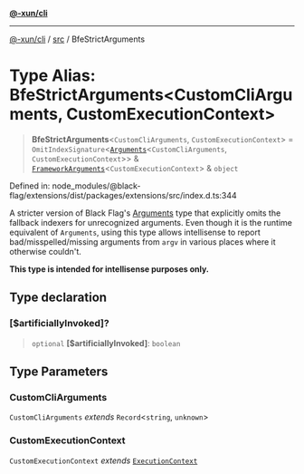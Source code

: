 [**@-xun/cli**](../../README.md)

***

[@-xun/cli](../../README.md) / [src](../README.md) / BfeStrictArguments

# Type Alias: BfeStrictArguments\<CustomCliArguments, CustomExecutionContext\>

> **BfeStrictArguments**\<`CustomCliArguments`, `CustomExecutionContext`\> = `OmitIndexSignature`\<[`Arguments`](Arguments.md)\<`CustomCliArguments`, `CustomExecutionContext`\>\> & [`FrameworkArguments`](FrameworkArguments.md)\<`CustomExecutionContext`\> & `object`

Defined in: node\_modules/@black-flag/extensions/dist/packages/extensions/src/index.d.ts:344

A stricter version of Black Flag's
[Arguments](https://github.com/Xunnamius/black-flag/blob/main/docs/api/src/exports/type-aliases/Arguments.md)
type that explicitly omits the fallback indexers for unrecognized arguments.
Even though it is the runtime equivalent of `Arguments`, using this type
allows intellisense to report bad/misspelled/missing arguments from `argv` in
various places where it otherwise couldn't.

**This type is intended for intellisense purposes only.**

## Type declaration

### \[$artificiallyInvoked\]?

> `optional` **\[$artificiallyInvoked\]**: `boolean`

## Type Parameters

### CustomCliArguments

`CustomCliArguments` *extends* `Record`\<`string`, `unknown`\>

### CustomExecutionContext

`CustomExecutionContext` *extends* [`ExecutionContext`](ExecutionContext.md)
